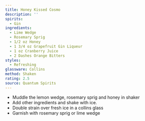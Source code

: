 ```yaml
---
title: Honey Kissed Cosmo
description: ''
spirits:
  - Gin
ingredients:
  - Lime Wedge
  - Rosemary Sprig
  - 1/2 oz Honey
  - 1 3/4 oz Grapefruit Gin Liqueur
  - 1 oz Cranberry Juice
  - 2 Dashes Orange Bitters
styles:
  - Refreshing
glassware: Collins
method: Shaken
rating: 2.5
source: Quantum Spirits
---
```


- Muddle the lemon wedge, rosemary sprig and honey in shaker
- Add other ingredients and shake with ice.
- Double strain over fresh ice in a collins glass
- Garnish with rosemary sprig or lime wedge
